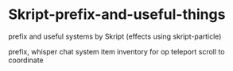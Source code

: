 # Skript-prefix-and-useful-things
prefix and useful systems by Skript (effects using skript-particle)

prefix, whisper chat system
item inventory for op
teleport scroll to coordinate
